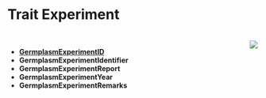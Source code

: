 # Trait Experiment #

<br />
<img src='http://darwincore-germplasm.googlecode.com/svn/trunk/images/illustrations/trait_experiment_LTU.JPG' align='right' />

  * **[GermplasmExperimentID](GermplasmExperimentID.md)**
  * **GermplasmExperimentIdentifier**
  * **GermplasmExperimentReport**
  * **GermplasmExperimentYear**
  * **GermplasmExperimentRemarks**